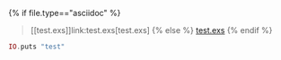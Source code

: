 {% if file.type=="asciidoc" %}
> [[test.exs]]link:test.exs[test.exs]
{% else %}
> <a id="test.exs" href="test.exs">test.exs</a>
{% endif %}

``` elixir
IO.puts "test"
```